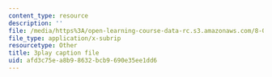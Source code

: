 ```yaml
---
content_type: resource
description: ''
file: /media/https%3A/open-learning-course-data-rc.s3.amazonaws.com/8-01sc-classical-mechanics-fall-2016/afd3c75ea8b98632bcb9690e35ee1dd6_vkWY73HnNYA.srt
file_type: application/x-subrip
resourcetype: Other
title: 3play caption file
uid: afd3c75e-a8b9-8632-bcb9-690e35ee1dd6
---
```

